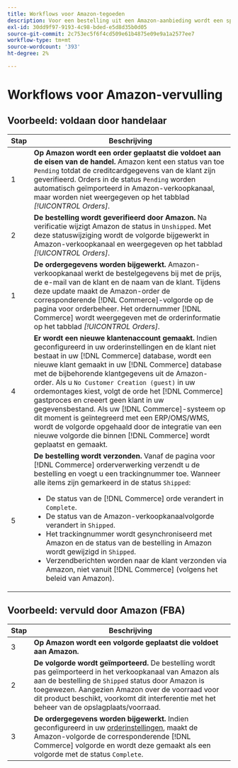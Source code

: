 ```yaml
---
title: Workflows voor Amazon-tegoeden
description: Voor een bestelling uit een Amazon-aanbieding wordt een specifieke volgorde aangehouden, van het verzenden van bestellingen tot verzending.
exl-id: 30dd9f97-9193-4c98-bded-e5d8d35b0d05
source-git-commit: 2c753ec5f6f4cd509e61b4875e09e9a1a2577ee7
workflow-type: tm+mt
source-wordcount: '393'
ht-degree: 2%

---
```


# Workflows voor Amazon-vervulling

## Voorbeeld: voldaan door handelaar

| Stap | Beschrijving |
|----|----|
| 1 | **Op Amazon wordt een order geplaatst die voldoet aan de eisen van de handel.** Amazon kent een status van toe  `Pending` totdat de creditcardgegevens van de klant zijn geverifieerd. Orders in de status `Pending` worden automatisch geïmporteerd in Amazon-verkoopkanaal, maar worden niet weergegeven op het tabblad _[!UICONTROL Orders]_. |
| 2 | **De bestelling wordt geverifieerd door Amazon.** Na verificatie wijzigt Amazon de status in  `Unshipped`. Met deze statuswijziging wordt de volgorde bijgewerkt in Amazon-verkoopkanaal en weergegeven op het tabblad _[!UICONTROL Orders]_. |
| 1 | **De ordergegevens worden bijgewerkt.** Amazon-verkoopkanaal werkt de bestelgegevens bij met de prijs, de e-mail van de klant en de naam van de klant. Tijdens deze update maakt de Amazon-order de corresponderende [!DNL Commerce]-volgorde op de pagina voor orderbeheer. Het ordernummer [!DNL Commerce] wordt weergegeven met de orderinformatie op het tabblad _[!UICONTROL Orders]_. |
| 4 | **Er wordt een nieuwe klantenaccount gemaakt.** Indien geconfigureerd in uw orderinstellingen en de klant niet bestaat in uw  [!DNL Commerce] database, wordt een nieuwe klant gemaakt in uw  [!DNL Commerce] database met de bijbehorende klantgegevens uit de Amazon-order. Als u `No Customer Creation (guest)` in uw ordemontages kiest, volgt de orde het [!DNL Commerce] gastproces en creeert geen klant in uw gegevensbestand. Als uw [!DNL Commerce]-systeem op dit moment is geïntegreerd met een ERP/OMS/WMS, wordt de volgorde opgehaald door de integratie van een nieuwe volgorde die binnen [!DNL Commerce] wordt geplaatst en gemaakt. |
| 5 | **De bestelling wordt verzonden.** Vanaf de pagina voor  [!DNL Commerce] orderverwerking verzendt u de bestelling en voegt u een trackingnummer toe. Wanneer alle items zijn gemarkeerd in de status `Shipped`:<ul><li>De status van de [!DNL Commerce] orde verandert in `Complete`.</li><li>De status van de Amazon-verkoopkanaalvolgorde verandert in `Shipped`.</li><li>Het trackingnummer wordt gesynchroniseerd met Amazon en de status van de bestelling in Amazon wordt gewijzigd in `Shipped`.</li><li>Verzendberichten worden naar de klant verzonden via Amazon, niet vanuit [!DNL Commerce] (volgens het beleid van Amazon). |

## Voorbeeld: vervuld door Amazon (FBA)

| Stap | Beschrijving |
|---|---|
| 3 | **Op Amazon wordt een volgorde geplaatst die voldoet aan Amazon.** |
| 2 | **De volgorde wordt geïmporteerd.** De bestelling wordt pas geïmporteerd in het verkoopkanaal van Amazon als aan de bestelling de  `Shipped` status door Amazon is toegewezen. Aangezien Amazon over de voorraad voor dit product beschikt, voorkomt dit interferentie met het beheer van de opslagplaats/voorraad. |
| 3 | **De ordergegevens worden bijgewerkt.** Indien geconfigureerd in uw  [orderinstellingen](./order-settings.md), maakt de Amazon-volgorde de corresponderende  [!DNL Commerce] volgorde en wordt deze gemaakt als een volgorde met de status  `Complete`. |
